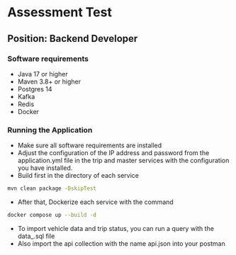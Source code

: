 # Assessment Test

## Position: Backend Developer

### Software requirements

- Java 17 or higher
- Maven 3.8+ or higher
- Postgres 14
- Kafka
- Redis
- Docker

### Running the Application
- Make sure all software requirements are installed
- Adjust the configuration of the IP address and password from the application.yml file in the trip and master services with the configuration you have installed.
- Build first in the directory of each service
```bash
mvn clean package -DskipTest
```
- After that, Dockerize each service with the command
```bash
docker compose up --build -d
```
- To import vehicle data and trip status, you can run a query with the data_.sql file
- Also import the api collection with the name api.json into your postman
